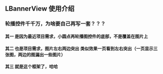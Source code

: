 ## LBannerView 使用介绍

### 轮播控件千千万，为啥要自己再写一套？？？

#### 其一 是因为最近项目需求，小圆点再轮播图控件的底部，不是覆盖在图片上

#### 其二 也是项目需求，图片左右两边突出 类似效果一页看到左右突出（一页显示三张图，两边的图漏出一些图片）

#### 其三 就是这个框架了，哈哈